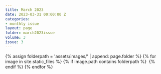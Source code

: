 ```yaml
---
title: March 2023
date: 2023-03-31 00:00:00 Z
categories:
- monthly issue
layout: page
folder: march2023issue
volume: 3
issue: 3
---
```


<html>
{% assign folderpath = 'assets/images/' | append: page.folder %}
{% for image in site.static_files %}
{% if image.path contains folderpath %}
    <img src="{{ image.path }}" alt="">
{% endif %}
{% endfor %}

</html>